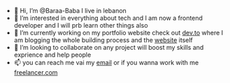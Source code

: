 - 👋 Hi, I’m @Baraa-Baba I live in lebanon 
- 👀 I’m interested in everything about tech and I am now a frontend developer and I will prb learn other things also 
- 🌱 I’m currently working on my portfolio website check out  [dev.to](https://dev.to/baraa_baba/series/17211) where I am blogging the whole building process and the [website](https://baraa-baba.vercel.app/)
 itself 
- 💞️ I’m looking to collaborate on any project will boost my skills and exprience and help people 
- 📫 you can reach me vai my [email](mailto:baraababawork@gmail.com) or if you wanna work with me [freelancer.com](https://www.freelancer.com/hireme/baraa12baba)
